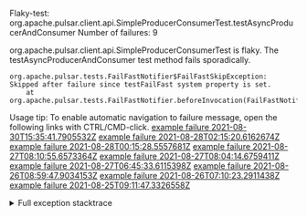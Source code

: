         
Flaky-test: org.apache.pulsar.client.api.SimpleProducerConsumerTest.testAsyncProducerAndConsumer
Number of failures: 9

org.apache.pulsar.client.api.SimpleProducerConsumerTest is flaky. The testAsyncProducerAndConsumer test method fails sporadically.

```
org.apache.pulsar.tests.FailFastNotifier$FailFastSkipException: Skipped after failure since testFailFast system property is set.
	at org.apache.pulsar.tests.FailFastNotifier.beforeInvocation(FailFastNotifier.java:88)

```

Usage tip: To enable automatic navigation to failure message, open the following links with CTRL/CMD-click.
[example failure 2021-08-30T15:35:41.7905532Z](https://github.com/apache/pulsar/runs/3463119398?check_suite_focus=true#step:9:3299)
[example failure 2021-08-28T02:15:20.6162674Z](https://github.com/apache/pulsar/runs/3448473880?check_suite_focus=true#step:9:2296)
[example failure 2021-08-28T00:15:28.5557681Z](https://github.com/apache/pulsar/runs/3447917315?check_suite_focus=true#step:9:1664)
[example failure 2021-08-27T08:10:55.6573364Z](https://github.com/apache/pulsar/runs/3440980370?check_suite_focus=true#step:9:2363)
[example failure 2021-08-27T08:04:14.6759411Z](https://github.com/apache/pulsar/runs/3440855241?check_suite_focus=true#step:9:2288)
[example failure 2021-08-27T06:45:33.6115398Z](https://github.com/apache/pulsar/runs/3440411158?check_suite_focus=true#step:9:2289)
[example failure 2021-08-26T08:59:47.9034153Z](https://github.com/apache/pulsar/runs/3430539961?check_suite_focus=true#step:9:2998)
[example failure 2021-08-26T07:10:23.2911438Z](https://github.com/apache/pulsar/runs/3429892136?check_suite_focus=true#step:9:2350)
[example failure 2021-08-25T09:11:47.3326558Z](https://github.com/apache/pulsar/runs/3420085427?check_suite_focus=true#step:10:2260)


<details>
<summary>Full exception stacktrace</summary>
<code><pre>
org.apache.pulsar.tests.FailFastNotifier$FailFastSkipException: Skipped after failure since testFailFast system property is set.
	at org.apache.pulsar.tests.FailFastNotifier.beforeInvocation(FailFastNotifier.java:88)

</pre></code>
</details>

